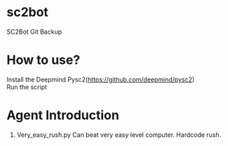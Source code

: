 # sc2bot
SC2Bot Git Backup
# How to use?
Install the Deepmind Pysc2(https://github.com/deepmind/pysc2)    
Run the script
# Agent Introduction
1. Very_easy_rush.py
Can beat very easy level computer. Hardcode rush.
